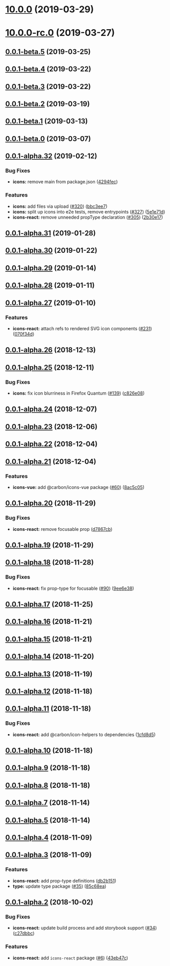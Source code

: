 # [10.0.0](https://github.com/IBM/carbon-elements/tree/master/packages/icons-react/compare/v10.0.0-rc.0...v10.0.0) (2019-03-29)



# [10.0.0-rc.0](https://github.com/IBM/carbon-elements/tree/master/packages/icons-react/compare/v0.0.1-beta.5...v10.0.0-rc.0) (2019-03-27)



## [0.0.1-beta.5](https://github.com/IBM/carbon-elements/tree/master/packages/icons-react/compare/v0.0.1-beta.4...v0.0.1-beta.5) (2019-03-25)



## [0.0.1-beta.4](https://github.com/IBM/carbon-elements/tree/master/packages/icons-react/compare/v0.0.1-beta.3...v0.0.1-beta.4) (2019-03-22)



## [0.0.1-beta.3](https://github.com/IBM/carbon-elements/tree/master/packages/icons-react/compare/v0.0.1-beta.2...v0.0.1-beta.3) (2019-03-22)



## [0.0.1-beta.2](https://github.com/IBM/carbon-elements/tree/master/packages/icons-react/compare/v0.0.1-beta.1...v0.0.1-beta.2) (2019-03-19)



## [0.0.1-beta.1](https://github.com/IBM/carbon-elements/tree/master/packages/icons-react/compare/v0.0.1-beta.0...v0.0.1-beta.1) (2019-03-13)



## [0.0.1-beta.0](https://github.com/IBM/carbon-elements/tree/master/packages/icons-react/compare/v0.0.1-alpha.32...v0.0.1-beta.0) (2019-03-07)



## [0.0.1-alpha.32](https://github.com/IBM/carbon-elements/tree/master/packages/icons-react/compare/v0.0.1-alpha.31...v0.0.1-alpha.32) (2019-02-12)


### Bug Fixes

* **icons:** remove main from package.json ([4294fec](https://github.com/IBM/carbon-elements/tree/master/packages/icons-react/commit/4294fec))


### Features

* **icons:** add files via upload ([#320](https://github.com/IBM/carbon-elements/tree/master/packages/icons-react/issues/320)) ([bbc3ee7](https://github.com/IBM/carbon-elements/tree/master/packages/icons-react/commit/bbc3ee7))
* **icons:** split up icons into e2e tests, remove entrypoints ([#327](https://github.com/IBM/carbon-elements/tree/master/packages/icons-react/issues/327)) ([5e1e71d](https://github.com/IBM/carbon-elements/tree/master/packages/icons-react/commit/5e1e71d))
* **icons-react:** remove unneeded propType declaration ([#305](https://github.com/IBM/carbon-elements/tree/master/packages/icons-react/issues/305)) ([2b30e17](https://github.com/IBM/carbon-elements/tree/master/packages/icons-react/commit/2b30e17))



## [0.0.1-alpha.31](https://github.com/IBM/carbon-elements/tree/master/packages/icons-react/compare/v0.0.1-alpha.30...v0.0.1-alpha.31) (2019-01-28)



## [0.0.1-alpha.30](https://github.com/IBM/carbon-elements/tree/master/packages/icons-react/compare/v0.0.1-alpha.29...v0.0.1-alpha.30) (2019-01-22)



## [0.0.1-alpha.29](https://github.com/IBM/carbon-elements/tree/master/packages/icons-react/compare/v0.0.1-alpha.28...v0.0.1-alpha.29) (2019-01-14)



## [0.0.1-alpha.28](https://github.com/IBM/carbon-elements/tree/master/packages/icons-react/compare/v0.0.1-alpha.27...v0.0.1-alpha.28) (2019-01-11)



## [0.0.1-alpha.27](https://github.com/IBM/carbon-elements/tree/master/packages/icons-react/compare/v0.0.1-alpha.26...v0.0.1-alpha.27) (2019-01-10)


### Features

* **icons-react:** attach refs to rendered SVG icon components ([#231](https://github.com/IBM/carbon-elements/tree/master/packages/icons-react/issues/231)) ([070f34d](https://github.com/IBM/carbon-elements/tree/master/packages/icons-react/commit/070f34d))



## [0.0.1-alpha.26](https://github.com/IBM/carbon-elements/tree/master/packages/icons-react/compare/v0.0.1-alpha.25...v0.0.1-alpha.26) (2018-12-13)



## [0.0.1-alpha.25](https://github.com/IBM/carbon-elements/tree/master/packages/icons-react/compare/v0.0.1-alpha.24...v0.0.1-alpha.25) (2018-12-11)


### Bug Fixes

* **icons:** fix icon blurriness in Firefox Quantum ([#139](https://github.com/IBM/carbon-elements/tree/master/packages/icons-react/issues/139)) ([c826e08](https://github.com/IBM/carbon-elements/tree/master/packages/icons-react/commit/c826e08))



## [0.0.1-alpha.24](https://github.com/IBM/carbon-elements/tree/master/packages/icons-react/compare/v0.0.1-alpha.23...v0.0.1-alpha.24) (2018-12-07)



## [0.0.1-alpha.23](https://github.com/IBM/carbon-elements/tree/master/packages/icons-react/compare/v0.0.1-alpha.22...v0.0.1-alpha.23) (2018-12-06)



## [0.0.1-alpha.22](https://github.com/IBM/carbon-elements/tree/master/packages/icons-react/compare/v0.0.1-alpha.21...v0.0.1-alpha.22) (2018-12-04)



## [0.0.1-alpha.21](https://github.com/IBM/carbon-elements/tree/master/packages/icons-react/compare/v0.0.1-alpha.20...v0.0.1-alpha.21) (2018-12-04)


### Features

* **icons-vue:** add @carbon/icons-vue package ([#60](https://github.com/IBM/carbon-elements/tree/master/packages/icons-react/issues/60)) ([8ac5c05](https://github.com/IBM/carbon-elements/tree/master/packages/icons-react/commit/8ac5c05))



## [0.0.1-alpha.20](https://github.com/IBM/carbon-elements/tree/master/packages/icons-react/compare/v0.0.1-alpha.19...v0.0.1-alpha.20) (2018-11-29)


### Bug Fixes

* **icons-react:** remove focusable prop ([d7867cb](https://github.com/IBM/carbon-elements/tree/master/packages/icons-react/commit/d7867cb))



## [0.0.1-alpha.19](https://github.com/IBM/carbon-elements/tree/master/packages/icons-react/compare/v0.0.1-alpha.18...v0.0.1-alpha.19) (2018-11-29)



## [0.0.1-alpha.18](https://github.com/IBM/carbon-elements/tree/master/packages/icons-react/compare/v0.0.1-alpha.17...v0.0.1-alpha.18) (2018-11-28)


### Bug Fixes

* **icons-react:** fix prop-type for focusable ([#90](https://github.com/IBM/carbon-elements/tree/master/packages/icons-react/issues/90)) ([9ee6e38](https://github.com/IBM/carbon-elements/tree/master/packages/icons-react/commit/9ee6e38))



## [0.0.1-alpha.17](https://github.com/IBM/carbon-elements/tree/master/packages/icons-react/compare/v0.0.1-alpha.16...v0.0.1-alpha.17) (2018-11-25)



## [0.0.1-alpha.16](https://github.com/IBM/carbon-elements/tree/master/packages/icons-react/compare/v0.0.1-alpha.15...v0.0.1-alpha.16) (2018-11-21)



## [0.0.1-alpha.15](https://github.com/IBM/carbon-elements/tree/master/packages/icons-react/compare/v0.0.1-alpha.14...v0.0.1-alpha.15) (2018-11-21)



## [0.0.1-alpha.14](https://github.com/IBM/carbon-elements/tree/master/packages/icons-react/compare/v0.0.1-alpha.13...v0.0.1-alpha.14) (2018-11-20)



## [0.0.1-alpha.13](https://github.com/IBM/carbon-elements/tree/master/packages/icons-react/compare/v0.0.1-alpha.12...v0.0.1-alpha.13) (2018-11-19)



## [0.0.1-alpha.12](https://github.com/IBM/carbon-elements/tree/master/packages/icons-react/compare/v0.0.1-alpha.11...v0.0.1-alpha.12) (2018-11-18)



## [0.0.1-alpha.11](https://github.com/IBM/carbon-elements/tree/master/packages/icons-react/compare/v0.0.1-alpha.10...v0.0.1-alpha.11) (2018-11-18)


### Bug Fixes

* **icons-react:** add @carbon/icon-helpers to dependencies ([1cfd8d5](https://github.com/IBM/carbon-elements/tree/master/packages/icons-react/commit/1cfd8d5))



## [0.0.1-alpha.10](https://github.com/IBM/carbon-elements/tree/master/packages/icons-react/compare/v0.0.1-alpha.9...v0.0.1-alpha.10) (2018-11-18)



## [0.0.1-alpha.9](https://github.com/IBM/carbon-elements/tree/master/packages/icons-react/compare/v0.0.1-alpha.8...v0.0.1-alpha.9) (2018-11-18)



## [0.0.1-alpha.8](https://github.com/IBM/carbon-elements/tree/master/packages/icons-react/compare/v0.0.1-alpha.7...v0.0.1-alpha.8) (2018-11-18)



## [0.0.1-alpha.7](https://github.com/IBM/carbon-elements/tree/master/packages/icons-react/compare/v0.0.1-alpha.5...v0.0.1-alpha.7) (2018-11-14)



## [0.0.1-alpha.5](https://github.com/IBM/carbon-elements/tree/master/packages/icons-react/compare/v0.0.1-alpha.4...v0.0.1-alpha.5) (2018-11-14)



## [0.0.1-alpha.4](https://github.com/IBM/carbon-elements/tree/master/packages/icons-react/compare/v0.0.1-alpha.3...v0.0.1-alpha.4) (2018-11-09)



## [0.0.1-alpha.3](https://github.com/IBM/carbon-elements/tree/master/packages/icons-react/compare/v0.0.1-alpha.2...v0.0.1-alpha.3) (2018-11-09)


### Features

* **icons-react:** add prop-type definitions ([db2b151](https://github.com/IBM/carbon-elements/tree/master/packages/icons-react/commit/db2b151))
* **type:** update type package ([#35](https://github.com/IBM/carbon-elements/tree/master/packages/icons-react/issues/35)) ([85c68ea](https://github.com/IBM/carbon-elements/tree/master/packages/icons-react/commit/85c68ea))



## [0.0.1-alpha.2](https://github.com/IBM/carbon-elements/tree/master/packages/icons-react/compare/v0.0.1-alpha.0...v0.0.1-alpha.2) (2018-10-02)


### Bug Fixes

* **icons-react:** update build process and add storybook support ([#34](https://github.com/IBM/carbon-elements/tree/master/packages/icons-react/issues/34)) ([c27dbbc](https://github.com/IBM/carbon-elements/tree/master/packages/icons-react/commit/c27dbbc))


### Features

* **icons-react:** add `icons-react` package ([#6](https://github.com/IBM/carbon-elements/tree/master/packages/icons-react/issues/6)) ([43eb47c](https://github.com/IBM/carbon-elements/tree/master/packages/icons-react/commit/43eb47c))




